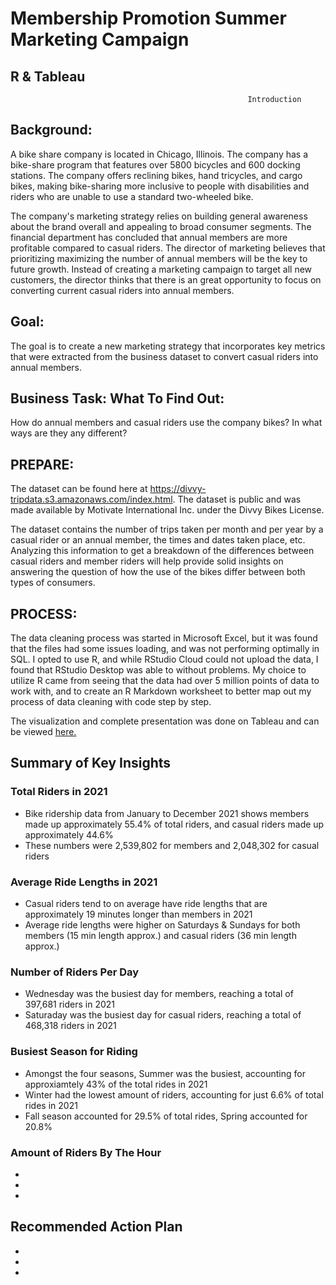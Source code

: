 # Membership Promotion Summer Marketing Campaign 
## R & Tableau 


                                                         Introduction
                                                      


## **Background**: 
A bike share company is located in Chicago, Illinois. The company has a bike-share program that features over 5800 bicycles and 600 docking stations. The company offers reclining bikes, hand tricycles, and cargo bikes, making bike-sharing more inclusive to people with disabilities and riders who are unable to use a standard two-wheeled bike.

The company's marketing strategy relies on building general awareness about the brand overall and appealing to broad consumer segments. The financial department has concluded that annual members are more profitable compared to casual riders. The director of marketing believes that prioritizing maximizing the number of annual members will be the key to future growth. Instead of creating a marketing campaign to target all new customers, the director thinks that there is an great opportunity to focus on converting current casual riders into annual members.





## **Goal**: 
The goal is to create a new marketing strategy that incorporates key metrics that were  extracted from the business dataset to convert casual riders into annual members.


## **Business Task: What To Find Out**: 
How do annual members and casual riders use the company bikes? In what ways are they any different?


## **PREPARE**:
The dataset can be found here at https://divvy-tripdata.s3.amazonaws.com/index.html. The dataset is public and was made available by Motivate International Inc. under the Divvy Bikes License. 

The dataset contains the number of trips taken per month and per year by a casual rider or an annual member, the times and dates taken place, etc. Analyzing this information to get a breakdown of the differences between casual riders and member riders will help provide solid insights on answering the question of how the use of the bikes differ between both types of consumers. 



## **PROCESS**:
The data cleaning process was started in Microsoft Excel, but it was found that the files had some issues loading, and was not performing optimally in SQL. I opted to use R, and while RStudio Cloud could not upload the data, I found that RStudio Desktop was able to without problems. My choice to utilize R came from seeing that the data had over 5 million points of data to work with, and to create an R Markdown worksheet to better map out my process of data cleaning with code step by step. 



The visualization and complete presentation was done on Tableau and can be viewed [here.](https://public.tableau.com/app/profile/visan2980/viz/DataAnalyticsProjectDashboard/Story1#1)

## Summary of Key Insights

### **Total Riders in 2021**
* Bike ridership data from January to December 2021 shows members made up approximately 55.4% of total riders, and casual riders made up approximately 44.6%
* These numbers were 2,539,802 for members and 2,048,302 for casual riders

### **Average Ride Lengths in 2021**
* Casual riders tend to on average have ride lengths that are approximately 19 minutes longer than members in 2021
* Average ride lengths were higher on Saturdays & Sundays for both members (15 min length approx.) and casual riders (36 min length approx.)

### **Number of Riders Per Day**
* Wednesday was the busiest day for members, reaching a total of 397,681 riders in 2021
* Saturaday was the busiest day for casual riders, reaching a total of 468,318 riders in 2021

### **Busiest Season for Riding**
* Amongst the four seasons, Summer was the busiest, accounting for approxiamtely 43% of the total rides in 2021
* Winter had the lowest amount of riders, accounting for just 6.6% of total rides in 2021
* Fall season accounted for 29.5% of total rides, Spring accounted for 20.8%

### **Amount of Riders By The Hour**
*
*
*

## Recommended Action Plan
*
*
*
